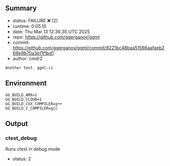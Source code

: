 ## Summary

- status:  FAILURE ❌ (2)
- runtime: 0:05.10
- date:    Thu Mar 13 12:36:35 UTC 2025
- repo:    https://github.com/ggerganov/ggml
- commit:  https://github.com/ggerganov/ggml/commit/8221bc48baa51566aafaeb269e9b70a3e11f1bd1
- author:  cmdr2
```
Another test. ggml-ci
```

## Environment

```
GG_BUILD_AMX=1
GG_BUILD_CLOUD=1
GG_BUILD_CXX_COMPILER=g++
GG_BUILD_C_COMPILER=gcc
```

## Output

### ctest_debug

Runs ctest in debug mode
- status: 2
```

```

